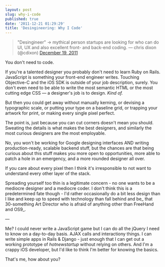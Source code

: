 ```yaml
---
layout: post
slug: why-i-code
published: true
date: '2011-12-21 01:29:29'
title: 'Desingineering: Why I Code'
---
```


> "Desingineer" -> mythical person startups are looking for who can do UI, UX and also excellent front- and back-end coding.
> — chris dixon (@cdixon) [December 19, 2011](https://twitter.com/cdixon/status/148896542462455808)

You don't need to code.

If you're a talented designer you probably don't need to learn Ruby on Rails. JavaScript is something your front-end engineer writes. Touching Objective-C and the iOS SDK is outside of your job description, surely. You don't even need to be able to write the most semantic HTML or the most cutting edge CSS — a designer's job is to design. _Kind of._

But then you could get away without manually kerning, or devising a typographic scale, or putting your type on a baseline grid, or trapping your artwork for print, or making every single pixel perfect.

The point is, just because you can cut corners doesn't mean you should. Sweating the details is what makes the best designers, and similarly the most curious designers are the most employable.

No, you won't be working for Google designing interfaces AND writing production-ready, scalable backend stuff, but the chances are that being curious about this stuff makes you more open to opportunities, more able to patch a hole in an emergency, and a more rounded designer all over.

If you care about every pixel then I think it's irresponsible to not want to understand every other layer of the stack.

Spreading yourself too thin is a legitimate concern - no one wants to be a mediocre designer and a mediocre coder. I don't think this is a predetermined fate though - I'd rather occasionally do a bit less design than I like and keep up to speed with technology than fall behind and be_ that 30-something Art Director who is afraid of anything other than FreeHand and OS9_.

—

Me? I could never write a JavaScript game but I can do all the jQuery I need to know on a day-to-day basis. AJAX calls and interactiony things. I can write simple apps in Rails & Django - just enough that I can get out a working prototype of _hotnewstartup_ without relying on others. And I'm a crappy iOS developer, but I'd like to think I'm better for knowing the basics.

That's me, how about you?
